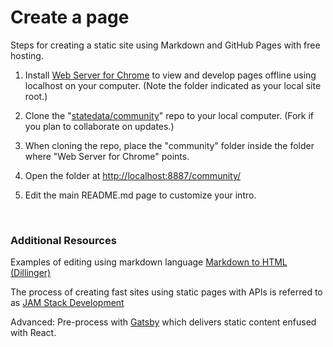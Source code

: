 # Create a page

Steps for creating a static site using Markdown and GitHub Pages with free hosting.  

1. Install [Web Server for Chrome](https://chrome.google.com/webstore/detail/web-server-for-chrome/ofhbbkphhbklhfoeikjpcbhemlocgigb?hl=en) to view and develop pages offline using localhost on your computer. (Note the folder indicated as your local site root.)

2. Clone the "<a href='https://github.com/statedata/community'>statedata/community</a>" repo to your local computer.  (Fork if you plan to collaborate on updates.)

3. When cloning the repo, place the "community" folder inside the folder where "Web Server for Chrome" points.  

4. Open the folder at [http://localhost:8887/community/](http://localhost:8887/community/)  

5. Edit the main README.md page to customize your intro.  

<br>

### Additional Resources

Examples of editing using markdown language [Markdown to HTML (Dillinger)](https://dillinger.io/)  

The process of creating fast sites using static pages with APIs is referred to as [JAM Stack Development](https://jamstack.org)  

Advanced: Pre-process with [Gatsby](https://www.gatsbyjs.org/) which delivers static content enfused with React. 
 